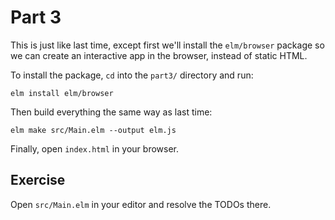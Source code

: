 # Part 3

This is just like last time, except first we'll install the `elm/browser` package so we can create an interactive app in the browser, instead of static HTML.

To install the package, `cd` into the `part3/` directory and run:

```shell
elm install elm/browser
```

Then build everything the same way as last time:

```shell
elm make src/Main.elm --output elm.js
```

Finally, open `index.html` in your browser.

## Exercise

Open `src/Main.elm` in your editor and resolve the TODOs there.
